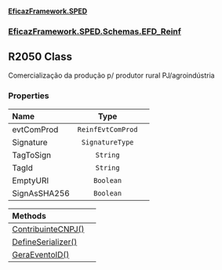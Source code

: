 #### [EficazFramework.SPED](EficazFrameworkSPED.md 'EficazFramework SPED')
### [EficazFramework.SPED.Schemas.EFD_Reinf](EficazFramework.SPED.Schemas.EFD_Reinf.md 'EficazFramework.SPED.Schemas.EFD_Reinf')

## R2050 Class

Comercialização da produção p/ produtor rural PJ/agroindústria
### Properties

| Name | Type | |
| :--- | :---: | :--- |
| evtComProd | `ReinfEvtComProd` |  |
| Signature | `SignatureType` |  |
| TagToSign | `String` |  |
| TagId | `String` |  |
| EmptyURI | `Boolean` |  |
| SignAsSHA256 | `Boolean` |  |

| Methods | |
| :--- | :--- |
| [ContribuinteCNPJ()](EficazFramework.SPED.Schemas.EFD_Reinf/R2050/ContribuinteCNPJ().md 'EficazFramework.SPED.Schemas.EFD_Reinf.R2050.ContribuinteCNPJ()') | |
| [DefineSerializer()](EficazFramework.SPED.Schemas.EFD_Reinf/R2050/DefineSerializer().md 'EficazFramework.SPED.Schemas.EFD_Reinf.R2050.DefineSerializer()') | |
| [GeraEventoID()](EficazFramework.SPED.Schemas.EFD_Reinf/R2050/GeraEventoID().md 'EficazFramework.SPED.Schemas.EFD_Reinf.R2050.GeraEventoID()') | |
